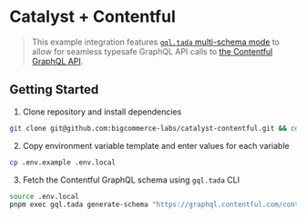 # Catalyst + Contentful
> This example integration features [`gql.tada` multi-schema mode](https://gql-tada.0no.co/devlog/2024-04-26) to allow for seamless typesafe GraphQL API calls to [the Contentful GraphQL API](https://www.contentful.com/developers/docs/references/graphql/).

## Getting Started

1. Clone repository and install dependencies

```bash
git clone git@github.com:bigcommerce-labs/catalyst-contentful.git && cd catalyst-contentful && pnpm i
```

2. Copy environment variable template and enter values for each variable

```bash
cp .env.example .env.local
```

3. Fetch the Contentful GraphQL schema using `gql.tada` CLI

```bash
source .env.local
pnpm exec gql.tada generate-schema "https://graphql.contentful.com/content/v1/spaces/${CONTENTFUL_SPACE_ID}" -o ./contentful.graphql --header "Authorization: Bearer ${CONTENTFUL_ACCESS_TOKEN}"
```
